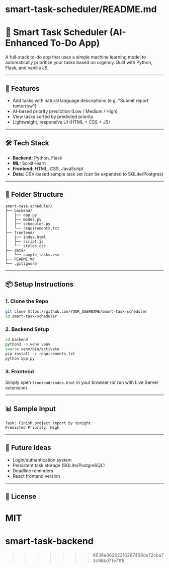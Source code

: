 # smart-task-scheduler/README.md

# 🧠 Smart Task Scheduler (AI-Enhanced To-Do App)

A full-stack to-do app that uses a simple machine learning model to automatically prioritize your tasks based on urgency. Built with Python, Flask, and vanilla JS.

---

## 🚀 Features
- Add tasks with natural language descriptions (e.g. "Submit report tomorrow")
- AI-based priority prediction (Low / Medium / High)
- View tasks sorted by predicted priority
- Lightweight, responsive UI (HTML + CSS + JS)

---

## 🛠️ Tech Stack
- **Backend:** Python, Flask
- **ML:** Scikit-learn
- **Frontend:** HTML, CSS, JavaScript
- **Data:** CSV-based sample task set (can be expanded to SQLite/Postgres)

---

## 📁 Folder Structure
```
smart-task-scheduler/
├── backend/
│   ├── app.py
│   ├── model.py
│   ├── scheduler.py
│   └── requirements.txt
├── frontend/
│   ├── index.html
│   ├── script.js
│   └── styles.css
├── data/
│   └── sample_tasks.csv
├── README.md
└── .gitignore
```

---

## 📦 Setup Instructions

### 1. Clone the Repo
```bash
git clone https://github.com/YOUR_USERNAME/smart-task-scheduler
cd smart-task-scheduler
```

### 2. Backend Setup
```bash
cd backend
python3 -m venv venv
source venv/bin/activate
pip install -r requirements.txt
python app.py
```

### 3. Frontend
Simply open `frontend/index.html` in your browser (or run with Live Server extension).

---

## 📊 Sample Input
```
Task: Finish project report by tonight
Predicted Priority: High
```

---

## 📌 Future Ideas
- Login/authentication system
- Persistent task storage (SQLite/PostgreSQL)
- Deadline reminders
- React frontend version

---

## 📄 License
MIT
=======
# smart-task-backend
>>>>>>> 6636e86262216287469de72cba73c9bbd71e71f8
